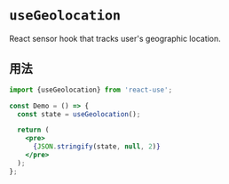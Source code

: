 # `useGeolocation`

React sensor hook that tracks user's geographic location.


## 用法

```jsx
import {useGeolocation} from 'react-use';

const Demo = () => {
  const state = useGeolocation();

  return (
    <pre>
      {JSON.stringify(state, null, 2)}
    </pre>
  );
};
```
